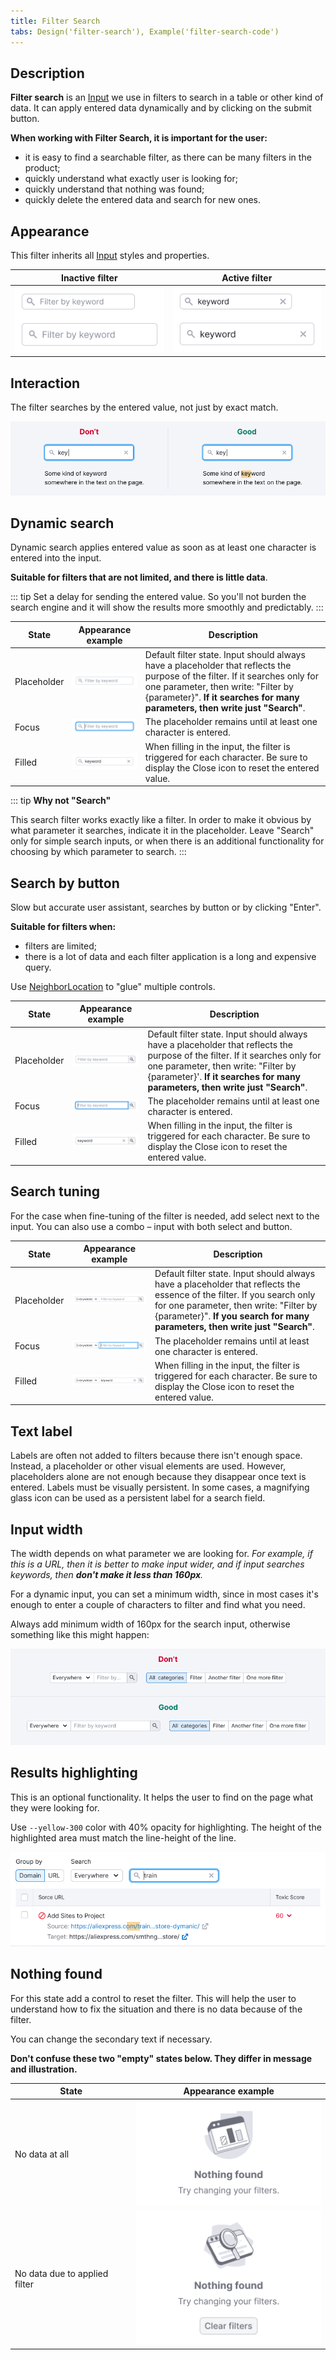 ```yaml
---
title: Filter Search
tabs: Design('filter-search'), Example('filter-search-code')
---
```


## Description

**Filter search** is an [Input](/components/input/input) we use in filters to search in a table or other kind of data. It can apply entered data dynamically and by clicking on the submit button.

**When working with Filter Search, it is important for the user:**

- it is easy to find a searchable filter, as there can be many filters in the product;
- quickly understand what exactly user is looking for;
- quickly understand that nothing was found;
- quickly delete the entered data and search for new ones.

## Appearance

This filter inherits all [Input](/components/input/input) styles and properties.

| Inactive filter                                | Active filter                               |
| ---------------------------------------------- | ------------------------------------------- |
| ![](static/filters-default.png) | ![](static/filters-active.png) |

## Interaction

The filter searches by the entered value, not just by exact match.

![](static/search-results.png)

## Dynamic search

Dynamic search applies entered value as soon as at least one character is entered into the input.

**Suitable for filters that are not limited, and there is little data**.

::: tip
Set a delay for sending the entered value. So you'll not burden the search engine and it will show the results more smoothly and predictably.
:::

| State       | Appearance example                                 | Description                                                                                                                                                                                                                                        |
| ----------- | -------------------------------------------------- | -------------------------------------------------------------------------------------------------------------------------------------------------------------------------------------------------------------------------------------------------- |
| Placeholder | ![](static/placeholder.png) | Default filter state. Input should always have a placeholder that reflects the purpose of the filter. If it searches only for one parameter, then write: "Filter by {parameter}". **If it searches for many parameters, then write just "Search"**. |
| Focus       | ![](static/focus.png)             | The placeholder remains until at least one character is entered.                                                                                                                                                                                   |
| Filled      | ![](static/filled.png)           | When filling in the input, the filter is triggered for each character. Be sure to display the Close icon to reset the entered value.                                                                                                               |

::: tip
**Why not "Search"**

This search filter works exactly like a filter. In order to make it obvious by what parameter it searches, indicate it in the placeholder. Leave "Search" only for simple search inputs, or when there is an additional functionality for choosing by which parameter to search.
:::

## Search by button

Slow but accurate user assistant, searches by button or by clicking "Enter".

**Suitable for filters when:**

- filters are limited;
- there is a lot of data and each filter application is a long and expensive query.

Use [NeighborLocation](/utils/neighbor-location/neighbor-location) to "glue" multiple controls.

| State       | Appearance example                                        | Description                                                                                                                                                                                                                                        |
| ----------- | --------------------------------------------------------- | -------------------------------------------------------------------------------------------------------------------------------------------------------------------------------------------------------------------------------------------------- |
| Placeholder | ![](static/placeholder-button.png) | Default filter state. Input should always have a placeholder that reflects the purpose of the filter. If it searches only for one parameter, then write: "Filter by {parameter}'. **If it searches for many parameters, then write just "Search"**. |
| Focus       | ![](static/focus-button.png)             | The placeholder remains until at least one character is entered.                                                                                                                                                                                   |
| Filled      | ![](static/filled-button.png)           | When filling in the input, the filter is triggered for each character. Be sure to display the Close icon to reset the entered value.                                                                                                               |

## Search tuning

For the case when fine-tuning of the filter is needed, add select next to the input. You can also use a combo – input with both select and button.

| State       | Appearance example                                        | Description                                                                                                                                                                                                                                      |
| ----------- | --------------------------------------------------------- | ------------------------------------------------------------------------------------------------------------------------------------------------------------------------------------------------------------------------------------------------ |
| Placeholder | ![](static/placeholder-select.png) | Default filter state. Input should always have a placeholder that reflects the essence of the filter. If you search only for one parameter, then write: "Filter by {parameter}". **If you search for many parameters, then write just "Search"**. |
| Focus       | ![](static/focus-select.png)             | The placeholder remains until at least one character is entered.                                                                                                                                                                                 |
| Filled      | ![](static/filled-select.png)           | When filling in the input, the filter is triggered for each character. Be sure to display the Close icon to reset the entered value.                                                                                                             |

## Text label

Labels are often not added to filters because there isn't enough space. Instead, a placeholder or other visual elements are used. However, placeholders alone are not enough because they disappear once text is entered. Labels must be visually persistent. In some cases, a magnifying glass icon can be used as a persistent label for a search field.

## Input width

The width depends on what parameter we are looking for. _For example, if this is a URL, then it is better to make input wider, and if input searches keywords, then **don't make it less than 160px**._

For a dynamic input, you can set a minimum width, since in most cases it's enough to enter a couple of characters to filter and find what you need.

Always add minimum width of 160px for the search input, otherwise something like this might happen:

![](static/filter-search-yes-no.png)

## Results highlighting

This is an optional functionality. It helps the user to find on the page what they were looking for.

Use `--yellow-300` color with 40% opacity for highlighting. The height of the highlighted area must match the line-height of the line.

![](static/highlighting.png)

## Nothing found

For this state add a control to reset the filter. This will help the user to understand how to fix the situation and there is no data because of the filter.

You can change the secondary text if necessary.

**Don't confuse these two "empty" states below. They differ in message and illustration.**

| State                         | Appearance example            |
| ----------------------------- | ----------------------------- |
| No data at all                | ![](static/empty-no-data.png) |
| No data due to applied filter | ![](static/empty-filter.png)  |

